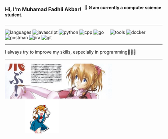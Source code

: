 ### Hi, I'm Muhamad Fadhli Akbar! &nbsp;&nbsp;<sup>👾 &#12299;I am currently a computer science student.</sup>

---

![languages](https://img.shields.io/static/v1?label=&message=Languages:&color=111&style=flat-square)
![javascript](https://img.shields.io/static/v1?logo=javascript&label=&message=Javascript&color=36465D&logoColor=AAA&style=flat-square)
![python](https://img.shields.io/static/v1?logo=python&label=&message=Python&color=36465D&logoColor=AAA&style=flat-square)
![cpp](https://img.shields.io/static/v1?logo=cplusplus&label=&message=CPP&color=36465D&logoColor=AAA&style=flat-square&link=)
![go](https://img.shields.io/static/v1?logo=go&label=&message=Go&color=36465D&logoColor=AAA&style=flat-square&link=)
&nbsp;&nbsp;&nbsp;
![tools](https://img.shields.io/static/v1?label=&message=Tools:&color=111&style=flat-square)
![docker](https://img.shields.io/static/v1?logo=docker&label=&message=Docker&color=36465D&logoColor=AAA&style=flat-square)
![postman](https://img.shields.io/static/v1?logo=postman&label=&message=Postman&color=36465D&logoColor=AAA&style=flat-square)
![jira](https://img.shields.io/static/v1?logo=jira&label=&message=Jira&color=36465D&logoColor=AAA&style=flat-square)
![git](https://img.shields.io/static/v1?logo=git&label=&message=Git&color=36465D&logoColor=AAA&style=flat-square)
&nbsp;&nbsp;&nbsp;

<!--
![Sosial Media](https://img.shields.io/static/v1?label=&message=Tools:&color=111&style=flat-square)
![github](https://img.shields.io/static/v1?logo=github&label=&message=Github&color=111&logoColor=fff&style=flat-square)
![stack](https://img.shields.io/static/v1?logo=postman&label=&message=Github&color=111&logoColor=fff&style=flat-square)
![postman](https://img.shields.io/static/v1?logo=postman&label=&message=Github&color=111&logoColor=fff&style=flat-square)
![postman](https://img.shields.io/static/v1?logo=postman&label=&message=Github&color=111&logoColor=fff&style=flat-square)
-->

<!-- Icon Sosial Media -->

<!--
<a href="https://stackoverflow.com/users/19853138/fdhliakbar">
  <img align="left" width="44px" alt="Fadhli Akbar Stackoverflow" src="https://img.shields.io/static/v1?logo=stackoverflow&label=&message= &color=111&logoColor=fff&style=flat-square&" />
</a>
<a href="https://codepen.io/fdhliakbar">
  <img align="left" width="44px" alt="Fadhli Akbar Codepen" src="https://img.shields.io/static/v1?logo=codepen&label=&message= &color=111&logoColor=fff&style=flat-square&" />
</a>
<a href="https://www.hackerrank.com/fadhliakbar125?hr_r=1">
  <img align="left" width="44px" alt="Fadhli Akbar HackerRank" src="https://img.shields.io/static/v1?logo=hackerrank&label=&message= &color=111&logoColor=fff&style=flat-square&" />
</a>
<a href="https://replit.com/@fdhliakbar">
  <img align="left" width="44px" alt="Fadhli Akbar Replit" src="https://img.shields.io/static/v1?logo=replit&label=&message= &color=111&logoColor=fff&style=flat-square&" />
</a>
<a href="https://gitlab.com/fdhliakbar">
  <img align="left" width="44px" alt="Fadhli Akbar Gitlab" src="https://img.shields.io/static/v1?logo=gitlab&label=&message= &color=111&logoColor=fff&style=flat-square&" />
</a>
<br>
-->
---

I always try to improve my skills, especially in programming🧑🏻‍💻

---

<img src="./Assets/banner.jpeg" alt="Asuka langley banner" width="68%"><img src="./Assets/asuka.gif" alt="Asuka gif" height="108px" style="padding-left:64px">
